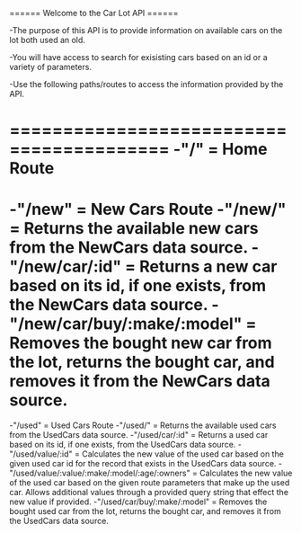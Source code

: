 ====== Welcome to the Car Lot API ======

-The purpose of this API is to provide information on available cars on the lot both used an old.

-You will have access to search for exisisting cars based on an id or a variety of parameters.

-Use the following paths/routes to access the information provided by the API.

=========================================
-"/" = Home Route
=========================================
-"/new" = New Cars Route
-"/new/" = Returns the available new cars from the NewCars data source.
-"/new/car/:id" = Returns a new car based on its id, if one exists, from the NewCars data source.
-"/new/car/buy/:make/:model" = Removes the bought new car from the lot, returns the bought car, and removes it from the NewCars data source.
=========================================
-"/used" = Used Cars Route
-"/used/" = Returns the available used cars from the UsedCars data source.
-"/used/car/:id" = Returns a used car based on its id, if one exists, from the UsedCars data source.
-"/used/value/:id" = Calculates the new value of the used car based on the given used car id for the record that exists in the UsedCars data source.
-"/used/value/:value/:make/:model/:age/:owners" = Calculates the new value of the used car based on the given route parameters that make up the used car. Allows additional values through a provided query string that effect the new value if provided.
-"/used/car/buy/:make/:model" = Removes the bought used car from the lot, returns the bought car, and removes it from the UsedCars data source.
